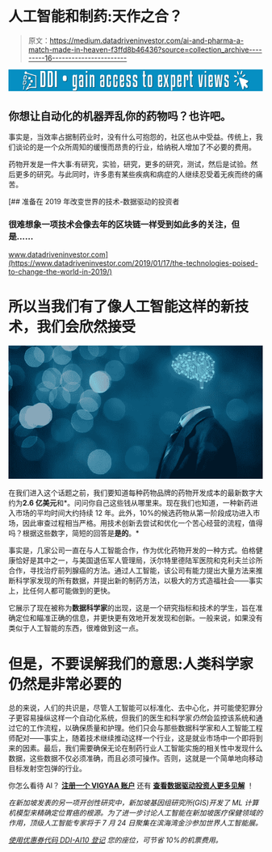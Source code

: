 # 人工智能和制药:天作之合？

> 原文：<https://medium.datadriveninvestor.com/ai-and-pharma-a-match-made-in-heaven-f3ffd8b46436?source=collection_archive---------16----------------------->

[![](img/675be6aaa26a7dfa15fd7c1c3c942c37.png)](http://www.track.datadriveninvestor.com/1B9E)

## 你想让自动化的机器弄乱你的药物吗？也许吧。

事实是，当效率占据制药业时，没有什么可抱怨的，社区也从中受益。传统上，我们谈论的是一个众所周知的缓慢而昂贵的行业，给纳税人增加了不必要的费用。

药物开发是一件大事:有研究，实验，研究，更多的研究，测试，然后是试验。然后更多的研究。与此同时，许多患有某些疾病和病症的人继续忍受着无疾而终的痛苦。

[](https://www.datadriveninvestor.com/2019/01/17/the-technologies-poised-to-change-the-world-in-2019/) [## 准备在 2019 年改变世界的技术-数据驱动的投资者

### 很难想象一项技术会像去年的区块链一样受到如此多的关注，但是……

www.datadriveninvestor.com](https://www.datadriveninvestor.com/2019/01/17/the-technologies-poised-to-change-the-world-in-2019/) 

# 所以当我们有了像人工智能这样的新技术，我们会欣然接受

![](img/a39271c45f9c50b55fd7ad332c730427.png)

在我们进入这个话题之前，我们要知道每种药物品牌的药物开发成本的最新数字大约为**2.6 亿美元**和*。问问你自己这些钱从哪里来。现在我们也知道，一种新药进入市场的平均时间大约持续 12 年。此外，10%的候选药物从第一阶段成功进入市场，因此审查过程相当严格。用技术创新去尝试和优化一个苦心经营的流程，值得吗？根据这些数字，简短的回答是**是的**。*

事实是，几家公司一直在与人工智能合作，作为优化药物开发的一种方式。伯格健康恰好是其中之一，与美国退伍军人管理局，沃尔特里德陆军医院和克利夫兰诊所合作，寻找治疗前列腺癌的方法。通过人工智能，该公司有能力提出大量方法来推断科学家发现的所有数据，并提出新的制药方法，以极大的方式造福社会——事实上，比任何人都可能做到的更快。

它展示了现在被称为**数据科学家**的出现，这是一个研究指标和技术的学生，旨在准确定位和瞄准正确的信息，并更快更有效地开发发现和创新。一般来说，如果没有类似于人工智能的东西，很难做到这一点。

# 但是，不要误解我们的意思:人类科学家仍然是非常必要的

总的来说，人们的共识是，尽管人工智能可以标准化、去中心化，并可能使犯罪分子更容易操纵这样一个自动化系统，但我们的医生和科学家*仍然*会监控该系统和通过它的工作流程，以确保质量和护理。他们只会与那些数据科学家和人工智能工程师配对——事实上，随着技术继续推动这样一个行业，这是就业市场中一个即将到来的因素。最后，我们需要确保无论在制药行业人工智能实施的相关性中发现什么数据，这些数据不仅必须准确，而且必须可操作。否则，这就是一个简单地向移动目标发射空包弹的行业。

你怎么看待 AI？ [**注册一个 VIGYAA 账户**](https://vigyaa.com/accounts/login/) 还有 [**查看数据驱动投资人更多见解**](http://datadriveninvestor.com) ！

*在新加坡发表的另一项开创性研究中，新加坡基因组研究所(GIS)开发了 ML 计算机模型来精确定位胃癌的根源。为了进一步讨论人工智能在新加坡医疗保健领域的作用，顶级人工智能专家将于 7 月 24 日聚集在滨海湾金沙参加世界人工智能展。*

[*使用优惠券代码 DDI-AI10 登记*](http://bit.ly/2HZbW16) *您的座位，可节省 10%的机票费用。*